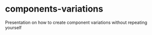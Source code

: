# components-variations
Presentation on how to create component variations without repeating yourself

